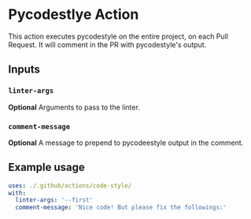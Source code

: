 # Pycodestlye Action

This action executes pycodestyle on the entire project, on each Pull Request. It will comment in the PR with pycodestyle's output.

## Inputs

### `linter-args`

**Optional** Arguments to pass to the linter.

### `comment-message`

**Optional** A message to prepend to pycodeestyle output in the comment.

## Example usage

```yaml
uses: ./.github/actions/code-style/
with:
  linter-args: '--first'
  comment-message: 'Nice code! But please fix the followings:'
```

